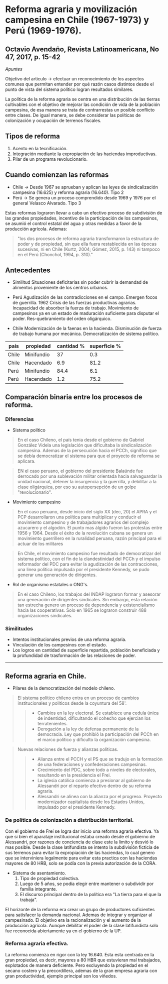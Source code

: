 # Reforma agraria y movilización campesina en Chile (1967-1973) y Perú (1969-1976).
## Octavio Avendaño, Revista Latinoamericana, No 47, 2017, p. 15-42

*Apuntes*

Objetivo del articulo -> efectuar un reconocimiento de los aspectos comunes que permitan entender por qué razón casos distintos desde el punto de
vista del sistema político logran resultados similares.

La política de la reforma agraria se centra en una distribución de las tierras cultivables con el objetivo de mejorar las condición de vida
de la población campesina, de esa manera se trata de contrarrestas un posible conflicto entre clases. De igual manera, se debe considerar las
políticas de colonización y ocupación de terrenos fiscales.

## Tipos de reforma

1. Acento en la tecnificación.
2. Integración mediante la expropiación de las haciendas improductivas.
3. Pilar de un programa revolucionario.

## Cuando comienzan las reformas

* Chile -> Desde 1967 se aprueban y aplican las leyes de sindicalización campesina (16.625) y reforma agraria (16.640). Tipo 2
* Perú -> Se genera un proceso comprendido desde 1969 y 1976 por el general Velasco Alvarado. Tipo 3

Estas reformas lograron llevar a cabo un efectivo proceso de subdivisión de las grandes propiedades, incentivo de la participación de los
campesinos, se asumió el control estatal del agua y otras medidas a favor de la producción agrícola. Ademas:
> "los dos procesos de reforma agraria transformaron la estructura de poder y de propiedad, sin que ella fuera restablecida en las épocas sucesivas, ni en Chile (Kurtz, 2004; Gómez,
2015, p. 143) ni tampoco en el Perú (Chonchol, 1994, p. 310)."

## Antecedentes

* Similitud
	  Situaciones deficitarias sin poder cubrir la demandad de alimentos proveniente de los centros urbanos.

* Perú
          Agudización de las contradicciones en el campo.
          Emergen focos de guerrilla. 1962
          Crisis de las fuerzas productivas agrarias.
          Incapacidad de absorber la fuerza de trabajo.
          Movimiento de campesinos ya en un estado de maduración suficiente para disputar el poder.
          Res-quebramiento del orden oligárquico.

* Chile
          Modernización de la faenas en la hacienda.
          Disminución de fuerza de trabajo humana por mecánica.
          Democratización de sistema político.

| país | propiedad | cantidad %| superficie % |
| --- | --- | ---| --- |
|Chile | Minifundio | 37 | 0.3|
|Chile | Hacendado | 6.9 | 81.2|
|Perú | Minifundio | 84.4 | 6.1|
|Perú | Hacendado | 1.2 | 75.2 |

## Comparación binaria entre los procesos de reforma.

### Diferencias

* Sistema político
 > En el caso Chileno, el país tenia desde el gobierno de Gabriel González Videla una legislación que dificultaba la sindicalización campesina.
   Ademas de la persecución hacia el PCCh, significo que se debía democratizar el sistema para que el proyecto de reforma se aplicara.

 > EN el caso peruano, el gobierno del presidente Balaúnde fue derrocado por una sublevación militar orientada hacia salvaguardar la unidad nacional,
   detener la insurgencia y la guerrilla, y debilitar a la clase oligárquica, por eso su autopersepción de un golpe "revolucionario".

* Movimiento campesino
 > En el caso peruano, desde inicio del siglo XX (dec, 20) el APRA y el PCP desarrollaron una política para multiplicar y conducir el movimiento
   campesino y de trabajadores agrarios del complejo azucarero y el algodón. El punto mas álgido fueron las protestas entre 1956 y 1964.
   Desde el éxito de la revolución cubana se genera un movimiento guerrillero en la ruralidad peruana, razón principal para el actuar de los
   militares

 > En Chile, el movimiento campesino fue resultado de democratizar del sistema político, con el fin de la clandestinidad del PCCh y el impulso
   reformador del PDC para evitar la agudización de las contracciones, una linea política impulsada por el presidente Kennedy, se pudo generar
   una generación de dirigentes.

* Rol de organismo estatales o ONG's.
 > En el caso Chileno, los trabajos del INDAP lograron formar y asesorar una generación de dirigentes sindicales. Sin embargo, esta relación
   tan estrecha genero un proceso de dependencia y existencialismo hacia las cooperativas. Solo en 1965 se lograron construir 488 organizaciones
   sindicales.


### Similitudes

* Intentos institucionales previos de una reforma agraria.
* Vinculación de los campesinos con el estado.
* Los logros en cantidad de superficie repartida, población beneficiada y la profundidad de trasformación de las relaciones de poder.

---

## Reforma agraria en Chile.

* Pilares de la democratización del modelo chileno.

> El sistema político chileno entra en un proceso de cambios institucionales y politicos desde la coyuntura del 58'.
>> * Cambios en la ley electoral. Se establece una cedula única de indentidad, dificultando el cohecho que ejercian los terratenientes.
>> * Derogación a la ley de defensa permanente de la democracia. Ley que prohibió la participación del PCCh en el marco político y dificulto la
     organización campesina.

> Nuevas relaciones de fuerza y alianzas políticas.
>> * Alianza entre el PCCH y el PS que se tradujo en la formación de una federaciones y confederaciones campesinas.
>> * Crecimiento del PDC, sobre todo a niveles de electorales, resultando en la presidencia el Frei.
>> * La iglesia católica comienza a presionar al gobierno de Alessandri por el reparto efectivo dentro de su reforma agraria.
>> * Alessandri se alinea con la alianza por el progreso. Proyecto modernizador capitalista desde los Estados Unidos, impulsado por el presidente
   Kennedy.

### De política de colonización a distribución territorial.

Con el gobierno de Freí se logra dar inicio una reforma agraria efectiva. Ya que si bien el aparataje institucional estaba creado desde el gobierno
de Alessandri, por razones de conciencia de clase este la limito y desvió lo mas posible. Desde la clase latifundista se intento la subdivisión
ficticia de sus terrenos para evitar la expropiación de las haciendas, lo cual genero que se interviniera legalmente para evitar esta practica con
las haciendas mayores de 80 HRB, solo se podía con la previa autorización de la CORA.

* Sistema de asentamiento.
  1. Tipo de propiedad colectiva.
  2. Luego de 5 años, se podía elegir entre mantener o subdividir por familia integrante.
  3. El discurso principal dentro de la política era "La tierra para el que la trabaja".

El horizonte de la reforma era crear un grupo de productores suficientes para satisfacer la demanda nacional. Ademas de integrar y organizar al
campesinado. El objetivo era la racionalización y el aumento de la producción agrícola. Aunque debilitar el poder de la clase latifundista solo
fue reconocida abiertamente ya en el gobierno de la UP.

### Reforma agraria efectiva.

La reforma comienza en rigor con la ley 16.640. Esta esta centrada en la gran propiedad, es decir, mayores a 80 HBR que estuvieran mal trabajados,
explotados de manera deficiente. Pero excluyendo la propiedad en el secano costero y la precordillera, ademas de la gran empresa agraria con gran
productividad, ejemplo principal son los viñedos. 
